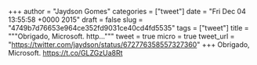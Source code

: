 
+++
author = "Jaydson Gomes"
categories = ["tweet"]
date = "Fri Dec 04 13:55:58 +0000 2015"
draft = false
slug = "4749b7d76653e964ce352fd9031ce40cd4fd5535"
tags = ["tweet"]
title = """Obrigado, Microsoft.
http..."""
tweet = true
micro = true
tweet_url = "https://twitter.com/jaydson/status/672776358557327360"
+++
Obrigado, Microsoft.
https://t.co/GLZGzUa8Rt
